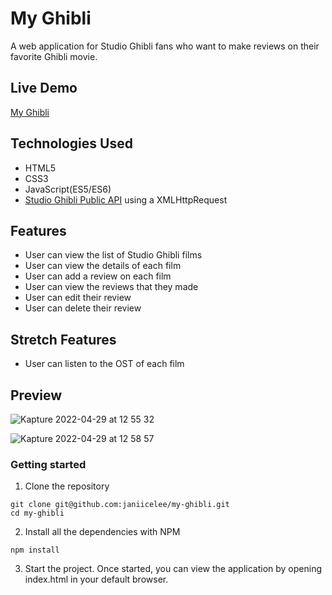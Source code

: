 # My Ghibli

A web application for Studio Ghibli fans who want to make reviews on their favorite Ghibli movie.

## Live Demo
[My Ghibli](https://janiicelee.github.io/my-ghibli/)

## Technologies Used
- HTML5
- CSS3
- JavaScript(ES5/ES6)
- [Studio Ghibli Public API](https://ghibliapi.herokuapp.com/#:~:text=The%20Studio%20Ghibli%20API%20catalogs,in%20whatever%20way%20makes%20sense.) using a XMLHttpRequest

## Features
- User can view the list of Studio Ghibli films
- User can view the details of each film
- User can add a review on each film
- User can view the reviews that they made
- User can edit their review
- User can delete their review

## Stretch Features
- User can listen to the OST of each film

## Preview
![Kapture 2022-04-29 at 12 55 32](https://user-images.githubusercontent.com/57986882/166060839-55b14c9b-a58c-43dc-aba6-b40584c328a3.gif)

![Kapture 2022-04-29 at 12 58 57](https://user-images.githubusercontent.com/57986882/166061501-ff630a32-b57e-4458-8698-86830828da9a.gif)


### Getting started
1. Clone the repository
```
git clone git@github.com:janiicelee/my-ghibli.git
cd my-ghibli
```
2. Install all the dependencies with NPM
```
npm install
```
3. Start the project. Once started, you can view the application by opening index.html in your default browser.
